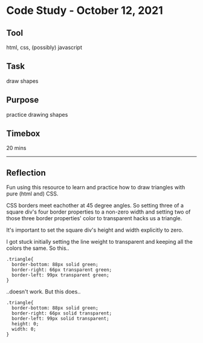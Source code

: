 # Code Study - October 12, 2021

## Tool

html, css, (possibly) javascript

## Task

draw shapes

## Purpose

practice drawing shapes

## Timebox

20 mins

---

## Reflection

Fun using this resource to learn and practice how to draw triangles with pure (html and) CSS.

CSS borders meet eachother at 45 degree angles. So setting three of a square div's four border properties to a non-zero width and setting two of those three border properties' color to transparent hacks us a triangle.

It's important to set the square div's height and width explicitly to zero.

I got stuck initially setting the line weight to transparent and keeping all the colors the same. So this..

```
.triangle{
  border-bottom: 88px solid green;
  border-right: 66px transparent green;
  border-left: 99px transparent green;
}
```

..doesn't work. But this does..

```
.triangle{
  border-bottom: 88px solid green;
  border-right: 66px solid transparent;
  border-left: 99px solid transparent;
  height: 0;
  width: 0;
}
```
